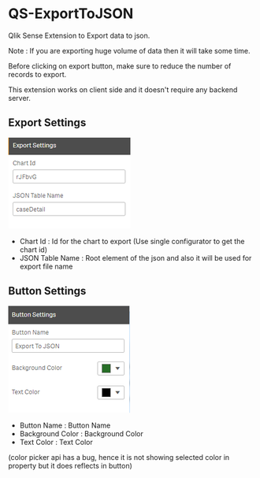 # QS-ExportToJSON
Qlik Sense Extension to Export data to json.

Note : If you are exporting huge volume of data then it will take some time.

Before clicking on export button, make sure to reduce the number of records to export. 

This extension works on client side and it doesn't require any backend server. 

## Export Settings
![ExportSettings](img/ExportSetting.png)

* Chart Id : Id for the chart to export (Use single configurator to get the chart id)
* JSON Table Name : Root element of the json and also it will be used for export file name

## Button Settings
![ButtonSettings](img/ButtonSettings.png)

* Button Name : Button Name
* Background Color : Background Color 
* Text Color : Text Color

(color picker api has a bug, hence it is not showing selected color in property but it does reflects in button)

